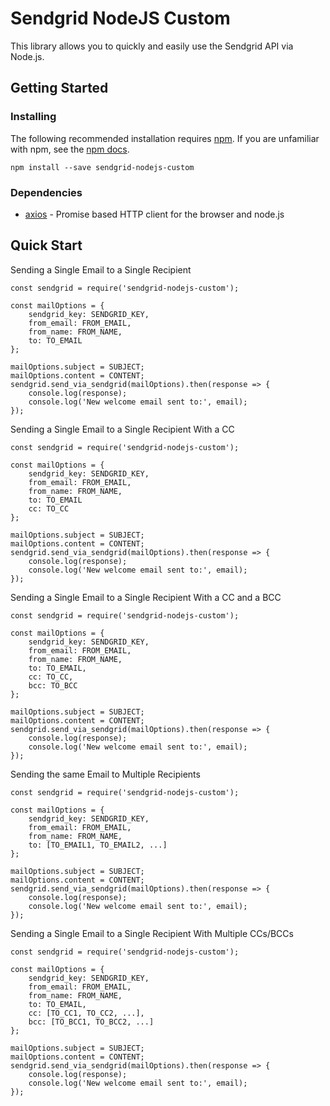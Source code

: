 # Sendgrid NodeJS Custom

This library allows you to quickly and easily use the Sendgrid API via Node.js.

## Getting Started

### Installing

The following recommended installation requires [npm](https://npmjs.org/). If you are unfamiliar with npm, see the [npm docs](https://docs.npmjs.com/).

```
npm install --save sendgrid-nodejs-custom
```

### Dependencies

* [axios](https://github.com/axios/axios) - Promise based HTTP client for the browser and node.js

## Quick Start

Sending a Single Email to a Single Recipient

```
const sendgrid = require('sendgrid-nodejs-custom');

const mailOptions = {
    sendgrid_key: SENDGRID_KEY,
    from_email: FROM_EMAIL,
    from_name: FROM_NAME,
    to: TO_EMAIL
};

mailOptions.subject = SUBJECT;
mailOptions.content = CONTENT;
sendgrid.send_via_sendgrid(mailOptions).then(response => {
    console.log(response);
    console.log('New welcome email sent to:', email);
});
```

Sending a Single Email to a Single Recipient With a CC

```
const sendgrid = require('sendgrid-nodejs-custom');

const mailOptions = {
    sendgrid_key: SENDGRID_KEY,
    from_email: FROM_EMAIL,
    from_name: FROM_NAME,
    to: TO_EMAIL
    cc: TO_CC
};

mailOptions.subject = SUBJECT;
mailOptions.content = CONTENT;
sendgrid.send_via_sendgrid(mailOptions).then(response => {
    console.log(response);
    console.log('New welcome email sent to:', email);
});
```

Sending a Single Email to a Single Recipient With a CC and a BCC

```
const sendgrid = require('sendgrid-nodejs-custom');

const mailOptions = {
    sendgrid_key: SENDGRID_KEY,
    from_email: FROM_EMAIL,
    from_name: FROM_NAME,
    to: TO_EMAIL,
    cc: TO_CC,
    bcc: TO_BCC
};

mailOptions.subject = SUBJECT;
mailOptions.content = CONTENT;
sendgrid.send_via_sendgrid(mailOptions).then(response => {
    console.log(response);
    console.log('New welcome email sent to:', email);
});
```

Sending the same Email to Multiple Recipients

```
const sendgrid = require('sendgrid-nodejs-custom');

const mailOptions = {
    sendgrid_key: SENDGRID_KEY,
    from_email: FROM_EMAIL,
    from_name: FROM_NAME,
    to: [TO_EMAIL1, TO_EMAIL2, ...]
};

mailOptions.subject = SUBJECT;
mailOptions.content = CONTENT;
sendgrid.send_via_sendgrid(mailOptions).then(response => {
    console.log(response);
    console.log('New welcome email sent to:', email);
});
```

Sending a Single Email to a Single Recipient With Multiple CCs/BCCs

```
const sendgrid = require('sendgrid-nodejs-custom');

const mailOptions = {
    sendgrid_key: SENDGRID_KEY,
    from_email: FROM_EMAIL,
    from_name: FROM_NAME,
    to: TO_EMAIL,
    cc: [TO_CC1, TO_CC2, ...],
    bcc: [TO_BCC1, TO_BCC2, ...]
};

mailOptions.subject = SUBJECT;
mailOptions.content = CONTENT;
sendgrid.send_via_sendgrid(mailOptions).then(response => {
    console.log(response);
    console.log('New welcome email sent to:', email);
});